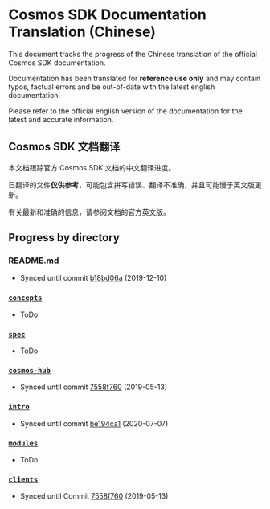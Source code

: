 # Cosmos SDK Documentation Translation (Chinese)

This document tracks the progress of the Chinese translation of the official Cosmos SDK documentation.

Documentation has been translated for **reference use only** and may contain typos, factual errors and be out-of-date with the latest english documentation.

Please refer to the official english version of the documentation for the latest and accurate information.

## Cosmos SDK 文档翻译

本文档跟踪官方 Cosmos SDK 文档的中文翻译进度。

已翻译的文件**仅供参考**，可能包含拼写错误、翻译不准确，并且可能慢于英文版更新。

有关最新和准确的信息，请参阅文档的官方英文版。

## Progress by directory

### README.md

- Synced until commit [b18bd06a](https://github.com/reapchain/cosmos-sdk/commit/b18bd06a364e6ac15f22423e6b66a9feb3eeae93) (2019-12-10)

### [`concepts`](../concepts/)

- ToDo

### [`spec`](../spec/)

- ToDo

### [`cosmos-hub`](../cosmos-hub/)

- Synced until commit [7558f760](https://github.com/reapchain/cosmos-sdk/commit/7558f7607918b6337a8b58b8f956d6776f503138) (2019-05-13)

### [`intro`](../intro/)

- Synced until commit [be194ca1](https://github.com/reapchain/cosmos-sdk/commit/be194ca1b7d159590a0147da3226b7e09eaa3f61) (2020-07-07)

### [`modules`](../modules/)

- ToDo

### [`clients`](../clients/)

- Synced until Commit [7558f760](https://github.com/reapchain/cosmos-sdk/commit/7558f7607918b6337a8b58b8f956d6776f503138) (2019-05-13)
